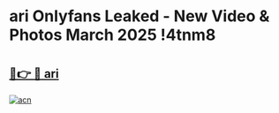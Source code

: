 # ari Onlyfans Leaked - New Video & Photos March 2025 !4tnm8

# <h2><a href="https://b6afk1.iuczelnia.edu.pl?title=ari&ref=4tnm8">🔗👉 🔴 ari</a></h2>

[![acn](https://github.com/user-attachments/assets/0f9c940e-d8b0-45ae-aac7-cd30a18b3e1c)](https://b6afk1.iuczelnia.edu.pl?title=ari&ref=4tnm8)

